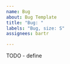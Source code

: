 ```yaml
---
name: Bug
about: Bug Template
title: "Bug: "
labels: "Bug, size: S"
assignees: bartr

---
```


TODO - define
